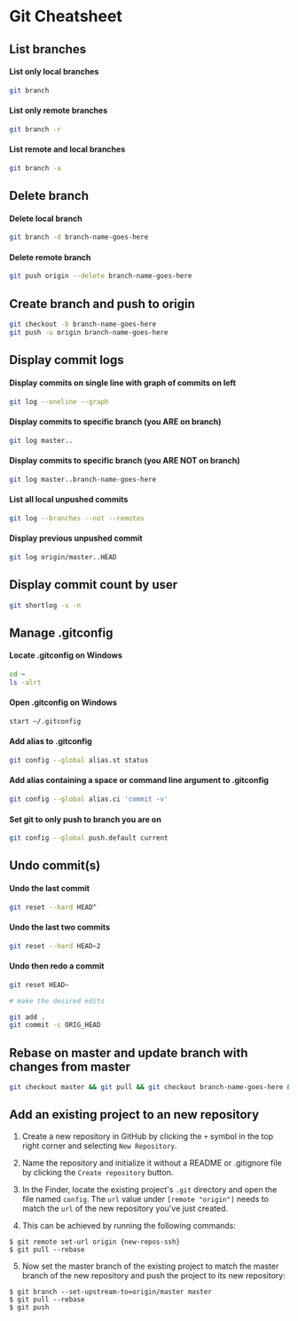 # Git Cheatsheet

## List branches

#### List only local branches

```bash
git branch
```

#### List only remote branches

```bash
git branch -r
```

#### List remote and local branches

```bash
git branch -a
```

## Delete branch

#### Delete local branch

```bash
git branch -d branch-name-goes-here
```

#### Delete remote branch

```bash
git push origin --delete branch-name-goes-here
```

## Create branch and push to origin

```bash
git checkout -b branch-name-goes-here
git push -u origin branch-name-goes-here
```

## Display commit logs

#### Display commits on single line with graph of commits on left

```bash
git log --oneline --graph
```

#### Display commits to specific branch (you ARE on branch)

```bash
git log master..
```

#### Display commits to specific branch (you ARE NOT on branch)

```bash
git log master..branch-name-goes-here
```

#### List all local unpushed commits

```bash
git log --branches --not --remotes
```

#### Display previous unpushed commit

```bash
git log origin/master..HEAD
```

## Display commit count by user

```bash
git shortlog -s -n
```

## Manage .gitconfig

#### Locate .gitconfig on Windows

```bash
cd ~
ls -alrt
```

#### Open .gitconfig on Windows

```bash
start ~/.gitconfig
```

#### Add alias to .gitconfig

```bash
git config --global alias.st status
```

#### Add alias containing a space or command line argument to .gitconfig 

```bash
git config --global alias.ci 'commit -v'
```

#### Set git to only push to branch you are on

```bash
git config --global push.default current
```

## Undo commit(s)

#### Undo the last commit

```bash
git reset --hard HEAD^
```

#### Undo the last two commits

```bash
git reset --hard HEAD~2
```

#### Undo then redo a commit

```bash
git reset HEAD~

# make the desired edits

git add .
git commit -c ORIG_HEAD
```

## Rebase on master and update branch with changes from master

```bash
git checkout master && git pull && git checkout branch-name-goes-here && git rebase master
```

## Add an existing project to an new repository

1. Create a new repository in GitHub by clicking the `+` symbol in the top right corner and selecting `New Repository`.

2. Name the repository and initialize it without a README or .gitignore file by clicking the `Create repository` button.

3. In the Finder, locate the existing project's `.git` directory and open the file named `config`. The `url` value under `[remote "origin"]` needs to match the `url` of the new repository you've just created.

4. This can be achieved by running the following commands:

```
$ git remote set-url origin {new-repos-ssh}
$ git pull --rebase
```

5. Now set the master branch of the existing project to match the master branch of the new repository and push the project to its new repository:

```
$ git branch --set-upstream-to=origin/master master
$ git pull --rebase
$ git push
```
